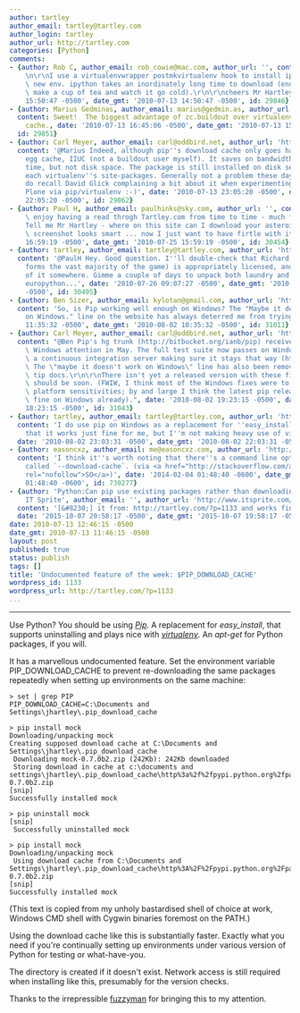```yaml
---
author: tartley
author_email: tartley@tartley.com
author_login: tartley
author_url: http://tartley.com
categories: [Python]
comments:
- {author: Rob C, author_email: rob_cowie@mac.com, author_url: '', content: "You beauty!\r\
    \n\r\nI use a virtualenvwrapper postmkvirtualenv hook to install ipython in every\
    \ new env. ipython takes an inordinately long time to download (enough time to\
    \ make a cup of tea and watch it go cold).\r\n\r\ncheers Mr Hartley!", date: '2010-07-13
    15:50:47 -0500', date_gmt: '2010-07-13 14:50:47 -0500', id: 29846}
- {author: Marius Gedminas, author_email: marius@gedmin.as, author_url: 'http://gedmin.as',
  content: Sweet!  The biggest advantage of zc.buildout over virtualenv was its egg
    cache., date: '2010-07-13 16:45:06 -0500', date_gmt: '2010-07-13 15:45:06 -0500',
  id: 29851}
- {author: Carl Meyer, author_email: carl@oddbird.net, author_url: 'http://www.oddbird.net',
  content: '@Marius Indeed, although pip''s download cache only goes halfway to buildout''s
    egg cache, IIUC (not a buildout user myself). It saves on bandwidth and download
    time, but not disk space. The package is still installed on disk separately within
    each virtualenv''s site-packages. Generally not a problem these days, though I
    do recall David Glick complaining a bit about it when experimenting with installing
    Plone via pip/virtualenv :-)', date: '2010-07-13 23:05:20 -0500', date_gmt: '2010-07-13
    22:05:20 -0500', id: 29862}
- {author: Paul H, author_email: paulhinks@sky.com, author_url: '', content: "I do\
    \ enjoy having a read throgh Tartley.com from time to time - much fun!!\r\n\r\n\
    Tell me Mr Hartley - where on this site can I download your asteroid game ...\
    \ screenshot looks smart ... now I just want to have firtle with it ... :)", date: '2010-07-25
    16:59:19 -0500', date_gmt: '2010-07-25 15:59:19 -0500', id: 30454}
- {author: tartley, author_email: tartley@tartley.com, author_url: 'http://tartley.com',
  content: '@PaulH Hey. Good question. I''ll double-check that Richard''s code (which
    forms the vast majority of the game) is appropriately licensed, and add a download
    of it somewhere. Gimme a couple of days to unpack both laundry and my mind from
    europython...', date: '2010-07-26 09:07:27 -0500', date_gmt: '2010-07-26 08:07:27
    -0500', id: 30495}
- {author: Ben Sizer, author_email: kylotan@gmail.com, author_url: 'http://www.ebonyfortress.com/blog',
  content: 'So, is Pip working well enough on Windows? The "Maybe it doesn''t work
    on Windows." line on the website has always deterred me from trying it.', date: '2010-08-02
    11:35:32 -0500', date_gmt: '2010-08-02 10:35:32 -0500', id: 31011}
- {author: Carl Meyer, author_email: carl@oddbird.net, author_url: 'http://www.oddbird.net',
  content: "@Ben Pip's hg trunk (http://bitbucket.org/ianb/pip) received a lot of\
    \ Windows attention in May. The full test suite now passes on Windows, and there's\
    \ a continuous integration server making sure it stays that way (http://ci.cloudsilverlining.org/view/pip/).\
    \ The \"maybe it doesn't work on Windows\" line has also been removed from the\
    \ tip docs.\r\n\r\nThere isn't yet a released version with these fixes, but there\
    \ should be soon. (FWIW, I think most of the Windows fixes were to test-suite\
    \ platform sensitivities; by and large I think the latest pip release does work\
    \ fine on Windows already).", date: '2010-08-02 19:23:15 -0500', date_gmt: '2010-08-02
    18:23:15 -0500', id: 31043}
- {author: tartley, author_email: tartley@tartley.com, author_url: 'http://tartley.com',
  content: 'I do use pip on Windows as a replacement for ''easy_install'', and at
    that it works just fine for me, but I''m not making heavy use of virtualenv.',
  date: '2010-08-02 23:03:31 -0500', date_gmt: '2010-08-02 22:03:31 -0500', id: 31053}
- {author: easoncxz, author_email: me@easoncxz.com, author_url: 'http://blog.easoncxz.com',
  content: 'I think it''s worth noting that there''s a command line option available
    called `--download-cache`. (via <a href="http://stackoverflow.com/a/5338383/1349048"
    rel="nofollow">SO</a>)', date: '2014-02-04 01:48:40 -0600', date_gmt: '2014-02-04
    01:48:40 -0600', id: 739277}
- {author: 'Python:Can pip use existing packages rather than downloading again? &#8211;
    IT Sprite', author_email: '', author_url: 'http://www.itsprite.com/pythoncan-pip-use-existing-packages-rather-than-downloading-again/',
  content: '[&#8230;] it from: http://tartley.com/?p=1133 and works fine for [&#8230;]',
  date: '2015-10-07 20:58:17 -0500', date_gmt: '2015-10-07 19:58:17 -0500', id: 1061433}
date: 2010-07-13 12:46:15 -0500
date_gmt: 2010-07-13 11:46:15 -0500
layout: post
published: true
status: publish
tags: []
title: 'Undocumented feature of the week: $PIP_DOWNLOAD_CACHE'
wordpress_id: 1133
wordpress_url: http://tartley.com/?p=1133
...
```

---

Use Python? You should be using
[*Pip*](http://pypi.python.org/pypi/pip). A replacement for
*easy\_install*, that supports uninstalling and plays nice with
[*virtualenv*](http://pypi.python.org/pypi/virtualenv). An *apt-get* for
Python packages, if you will.

It has a marvellous undocumented feature. Set the environment variable
PIP\_DOWNLOAD\_CACHE to prevent re-downloading the same packages
repeatedly when setting up environments on the same machine:

``` {style="padding-left: 30px;"}
> set | grep PIP
PIP_DOWNLOAD_CACHE=C:\Documents and Settings\jhartley\.pip_download_cache

> pip install mock
Downloading/unpacking mock
Creating supposed download cache at C:\Documents and Settings\jhartley\.pip_download_cache
 Downloading mock-0.7.0b2.zip (242Kb): 242Kb downloaded
 Storing download in cache at c:\documents and settings\jhartley\.pip_download_cache\http%3a%2f%2fpypi.python.org%2fpackages%2fsource%2fm%2fmock%2fmock-0.7.0b2.zip
[snip]
Successfully installed mock

> pip uninstall mock
[snip]
 Successfully uninstalled mock

> pip install mock
Downloading/unpacking mock
 Using download cache from C:\Documents and Settings\jhartley\.pip_download_cache\http%3A%2F%2Fpypi.python.org%2Fpackages%2Fsource%2Fm%2Fmock%2Fmock-0.7.0b2.zip
[snip]
Successfully installed mock
```

(This text is copied from my unholy bastardised shell of choice at work,
Windows CMD shell with Cygwin binaries foremost on the PATH.)

Using the download cache like this is substantially faster. Exactly what
you need if you're continually setting up environments under various
version of Python for testing or what-have-you.

The directory is created if it doesn't exist. Network access is still
required when installing like this, presumably for the version checks.

Thanks to the irrepressible
[fuzzyman](http://www.voidspace.org.uk/python/weblog/arch_d7_2010_07_10.shtml#e1185)
for bringing this to my attention.
